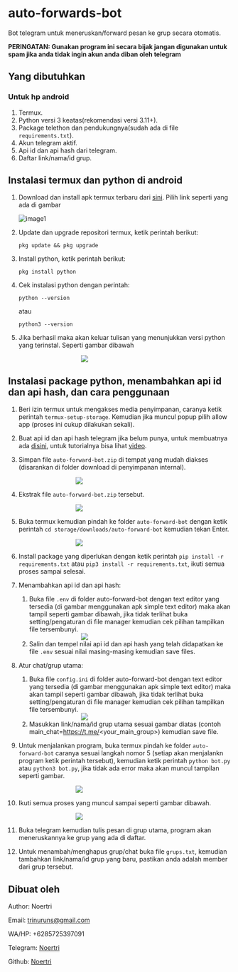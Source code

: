 # auto-forwards-bot
Bot telegram untuk meneruskan/forward pesan ke grup secara otomatis.

**PERINGATAN: Gunakan program ini secara bijak jangan digunakan untuk spam jika anda tidak ingin akun anda diban oleh telegram**

## Yang dibutuhkan
### Untuk hp android
1. Termux.
2. Python versi 3 keatas(rekomendasi versi 3.11+).
3. Package telethon dan pendukungnya(sudah ada di file `requirements.txt`).
4. Akun telegram aktif.
5. Api id dan api hash dari telegram.
6. Daftar link/nama/id grup.

## Instalasi termux dan python di android
1. Download dan install apk termux terbaru dari [sini](https://f-droid.org/en/packages/com.termux/). Pilih link seperti yang ada di gambar


    ![image1](images/img1.png)


2. Update dan upgrade repositori termux, ketik perintah berikut:

    ```
    pkg update && pkg upgrade
    ```

3. Install python, ketik perintah berikut:

    ```
    pkg install python
    ```

4. Cek instalasi python dengan perintah:

    ```
    python --version
    ```

    atau

    ```
    python3 --version
    ```

5. Jika berhasil maka akan keluar tulisan yang menunjukkan versi python yang terinstal. Seperti gambar dibawah

    <img src="images/img2.png" style="display: block; margin: auto auto; max-height:250px; max-width: 200px;"/>

## Instalasi package python, menambahkan api id dan api hash, dan cara penggunaan

1. Beri izin termux untuk mengakses media penyimpanan, caranya ketik perintah `termux-setup-storage`. Kemudian jika muncul popup pilih allow app (proses ini cukup dilakukan sekali).

2. Buat api id dan api hash telegram jika belum punya, untuk membuatnya ada [disini](https://my.telegram.org/auth), untuk tutorialnya bisa lihat [video](https://youtu.be/8naENmP3rg4).

3. Simpan file `auto-forward-bot.zip` di tempat yang mudah diakses (disarankan di folder download di penyimpanan internal).

<img src="images/img3.png" style="display: block; margin: auto auto; max-height: 250px; max-width: 200px"/>

4. Ekstrak file `auto-forward-bot.zip` tersebut.

<img src="images/img4.png" style="display: block; margin: auto auto; max-height: 250px; max-width: 200px"/>

5. Buka termux kemudian pindah ke folder `auto-forward-bot` dengan ketik perintah `cd storage/downloads/auto-forward-bot` kemudian tekan Enter.

<img src="images/img5.png" style="display: block; margin: auto auto; max-height: 250px; max-width: 200px"/>

6. Install package yang diperlukan dengan ketik perintah `pip install -r requirements.txt` atau `pip3 install -r requirements.txt`, ikuti semua proses sampai selesai. 

7. Menambahkan api id dan api hash:

    1. Buka file `.env` di folder auto-forward-bot dengan text editor yang tersedia (di gambar menggunakan apk simple text editor) maka akan tampil seperti gambar dibawah, jika tidak terlihat buka setting/pengaturan di file manager kemudian cek pilihan tampilkan file tersembunyi.

    <img src="images/img6.png" style="display: block; margin: auto auto; max-height: 250px; max-width: 200px"/>

    2. Salin dan tempel nilai api id dan api hash yang telah didapatkan ke file `.env` sesuai nilai masing-masing kemudian save files.

8.  Atur chat/grup utama:

    1. Buka file `config.ini` di folder auto-forward-bot dengan text editor yang tersedia (di gambar menggunakan apk simple text editor) maka akan tampil seperti gambar dibawah, jika tidak terlihat buka setting/pengaturan di file manager kemudian cek pilihan tampilkan file tersembunyi.

    <img src="images/img9.png" style="display: block; margin: auto auto; max-height: 250px; max-width: 200px"/>

    2. Masukkan link/nama/id grup utama sesuai gambar diatas (contoh main_chat=https://t.me/<your_main_group>) kemudian save file.

9. Untuk menjalankan program, buka termux pindah ke folder `auto-forward-bot` caranya sesuai langkah nomor 5 (setiap akan menjalankn program ketik perintah tersebut), kemudian ketik perintah `python bot.py` atau `python3 bot.py`, jika tidak ada error maka akan muncul tampilan seperti gambar.

<img src="images/img7.png" style="display: block; margin: auto auto; max-height: 250px; max-width: 200px"/>

10. Ikuti semua proses yang muncul sampai seperti gambar dibawah.

<img src="images/img11.png" style="display: block; margin: auto auto; max-height: 250px; max-width: 200px"/>

11. Buka telegram kemudian tulis pesan di grup utama, program akan meneruskannya ke grup yang ada di daftar.

12. Untuk menambah/menghapus grup/chat buka file `grups.txt`, kemudian tambahkan link/nama/id grup yang baru, pastikan anda adalah member dari grup tersebut.

## Dibuat oleh
Author: Noertri

Email: trinuruns@gmail.com

WA/HP: +6285725397091

Telegram: [Noertri](https://t.me/Noertri)

Github: [Noertri](https://github.com/Noertri)